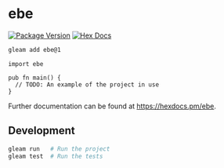 # ebe

[![Package Version](https://img.shields.io/hexpm/v/ebe)](https://hex.pm/packages/ebe)
[![Hex Docs](https://img.shields.io/badge/hex-docs-ffaff3)](https://hexdocs.pm/ebe/)

```sh
gleam add ebe@1
```
```gleam
import ebe

pub fn main() {
  // TODO: An example of the project in use
}
```

Further documentation can be found at <https://hexdocs.pm/ebe>.

## Development

```sh
gleam run   # Run the project
gleam test  # Run the tests
```
